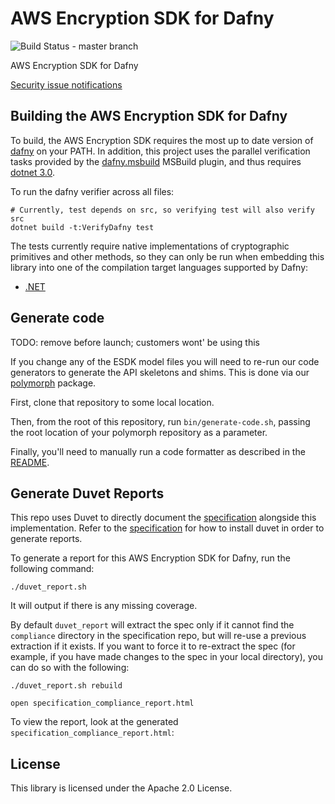 # AWS Encryption SDK for Dafny

![Build Status - master branch](https://codebuild.us-west-2.amazonaws.com/badges?uuid=eyJlbmNyeXB0ZWREYXRhIjoiVmIzeGwwQmY5bXdMQXg2aVBneWtDc3FHSWRHTjYrNnVUem9nNXJFUmY2Rk1yRnJvSjJvK3JCL2RScFRjSVF1UjA1elR3L0xpTVpiNmRZS0RyWjJpTnBFPSIsIml2UGFyYW1ldGVyU3BlYyI6InBBQm1tT1BPNjB3RU9XUS8iLCJtYXRlcmlhbFNldFNlcmlhbCI6MX0%3D&branch=master)

AWS Encryption SDK for Dafny

[Security issue notifications](./CONTRIBUTING.md#security-issue-notifications)

## Building the AWS Encryption SDK for Dafny

To build, the AWS Encryption SDK requires the most up to date version of [dafny](https://github.com/dafny-lang/dafny) on your PATH.
In addition, this project uses the parallel verification tasks provided by the [dafny.msbuild](https://github.com/dafny-lang/dafny.msbuild) MSBuild plugin,
and thus requires [dotnet 3.0](https://dotnet.microsoft.com/download/dotnet-core/3.0).

To run the dafny verifier across all files:

```
# Currently, test depends on src, so verifying test will also verify src
dotnet build -t:VerifyDafny test
```

The tests currently require native implementations of cryptographic primitives and other methods,
so they can only be run when embedding this library into one of the compilation target languages supported by Dafny:

- [.NET](https://github.com/awslabs/aws-encryption-sdk-net)

## Generate code

TODO: remove before launch; customers wont' be using this

If you change any of the ESDK model files you will need to re-run our code generators to generate
the API skeletons and shims. This is done via our [polymorph](https://github.com/awslabs/polymorph)
package.

First, clone that repository to some local location.

Then, from the root of this repository, run `bin/generate-code.sh`,
passing the root location of your polymorph repository as a parameter.

Finally, you'll need to manually run a code formatter as described in the [README](./aws-encryption-sdk-net/Source/API/Generated).

## Generate Duvet Reports

This repo uses Duvet to directly document the [specification](https://github.com/awslabs/aws-encryption-sdk-specification) alongside this implementation.
Refer to the [specification](https://github.com/awslabs/aws-encryption-sdk-specification/blob/master/README.md) for how to install duvet in order to generate reports.

To generate a report for this AWS Encryption SDK for Dafny, run the following command:

```
./duvet_report.sh
```

It will output if there is any missing coverage.

By default `duvet_report` will extract the spec only if it cannot find the `compliance` directory in the specification repo, but will re-use a previous extraction if
it exists. If you want to force it to re-extract the spec (for example, if you have made changes to the spec in your local directory),
you can do so with the following:

```
./duvet_report.sh rebuild
```

```
open specification_compliance_report.html
```

To view the report, look at the generated `specification_compliance_report.html`:

## License

This library is licensed under the Apache 2.0 License.
